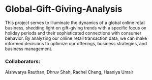 # Global-Gift-Giving-Analysis

This project serves to illuminate the dynamics of a global online retail business, shedding light on gift-giving trends with a specific focus on holiday periods and their sophisticated connections with consumer behavior. By analyzing our online retail transaction data, we can make informed decisions to optimize our offerings, business strategies, and business management.

### **Collaborators:** 
Aishwarya Rauthan, Dhruv Shah, Rachel Cheng, Haaniya Umair
